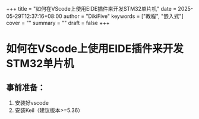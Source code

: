+++
title = "如何在VScode上使用EIDE插件来开发STM32单片机"
date = 2025-05-29T12:37:16+08:00
author = "DikiFive"
keywords = ["教程", "嵌入式"]
cover = ""
summary = ""
draft = false
+++

# 如何在VScode上使用EIDE插件来开发STM32单片机

## 事前准备：

1. 安装好vscode
2. 安装Keil（建议版本>=5.36）

